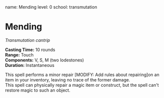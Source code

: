 name: Mending
level: 0
school: transmutation

# Mending 
_Transmutation cantrip_ 

**Casting Time:** 10 rounds    
**Range:** Touch    
**Components:** V, S, M (two lodestones)    
**Duration:** Instantaneous 

This spell performs a minor repair [MODIFY: Add rules about repairing]on an item in your inventory, leaving no trace of the former damage.    
This spell can physically repair a magic item or construct, but the spell can't restore magic to such an object. 